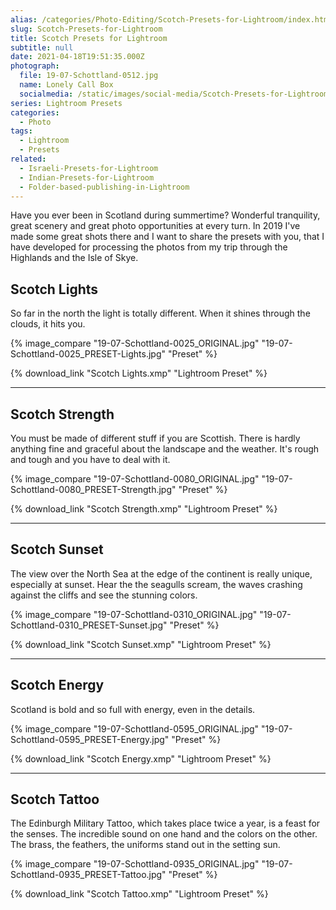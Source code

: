 ```yaml
---
alias: /categories/Photo-Editing/Scotch-Presets-for-Lightroom/index.html
slug: Scotch-Presets-for-Lightroom
title: Scotch Presets for Lightroom
subtitle: null
date: 2021-04-18T19:51:35.000Z
photograph:
  file: 19-07-Schottland-0512.jpg
  name: Lonely Call Box
  socialmedia: /static/images/social-media/Scotch-Presets-for-Lightroom.png
series: Lightroom Presets
categories:
  - Photo
tags:
  - Lightroom
  - Presets
related:
  - Israeli-Presets-for-Lightroom
  - Indian-Presets-for-Lightroom
  - Folder-based-publishing-in-Lightroom
---
```


Have you ever been in Scotland during summertime? Wonderful tranquility, great scenery and great photo opportunities at every turn. In 2019 I've made some great shots there and I want to share the presets with you, that I have developed for processing the photos from my trip through the Highlands and the Isle of Skye.

<!-- more -->

## Scotch Lights

So far in the north the light is totally different. When it shines through the clouds, it hits you.

{% image_compare
  "19-07-Schottland-0025_ORIGINAL.jpg"
  "19-07-Schottland-0025_PRESET-Lights.jpg"
  "Preset"
%}

{% download_link "Scotch Lights.xmp" "Lightroom Preset" %}

---

## Scotch Strength

You must be made of different stuff if you are Scottish. There is hardly anything fine and graceful about the landscape and the weather. It's rough and tough and you have to deal with it.

{% image_compare
  "19-07-Schottland-0080_ORIGINAL.jpg"
  "19-07-Schottland-0080_PRESET-Strength.jpg"
  "Preset" 
%}

{% download_link "Scotch Strength.xmp" "Lightroom Preset" %}

---

## Scotch Sunset

The view over the North Sea at the edge of the continent is really unique, especially at sunset. Hear the the seagulls scream, the waves crashing against the cliffs and see the stunning colors.

{% image_compare
  "19-07-Schottland-0310_ORIGINAL.jpg"
  "19-07-Schottland-0310_PRESET-Sunset.jpg"
  "Preset" 
%}

{% download_link "Scotch Sunset.xmp" "Lightroom Preset" %}

---

## Scotch Energy

Scotland is bold and so full with energy, even in the details.

{% image_compare
  "19-07-Schottland-0595_ORIGINAL.jpg"
  "19-07-Schottland-0595_PRESET-Energy.jpg"
  "Preset"
%}

{% download_link "Scotch Energy.xmp" "Lightroom Preset" %}

---

## Scotch Tattoo

The Edinburgh Military Tattoo, which takes place twice a year, is a feast for the senses. The incredible sound on one hand and the colors on the other. The brass, the feathers, the uniforms stand out in the setting sun.

{% image_compare
  "19-07-Schottland-0935_ORIGINAL.jpg"
  "19-07-Schottland-0935_PRESET-Tattoo.jpg"
  "Preset"
%}

{% download_link "Scotch Tattoo.xmp" "Lightroom Preset" %}
